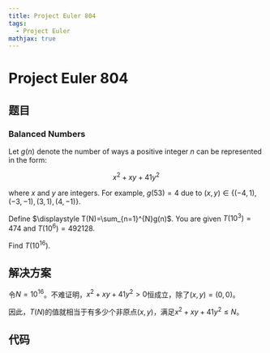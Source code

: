 ```yaml
---
title: Project Euler 804
tags:
  - Project Euler
mathjax: true
---
```

<escape><!-- more --></escape>


# Project Euler 804
## 题目
### Balanced Numbers

Let $g(n)$ denote the number of ways a positive integer $n$ can be represented in the form: 

$$x^2+xy+41y^2$$ 

where $x$ and $y$ are integers. For example, $g(53)=4$ due to $(x,y) \in \{(-4,1),(-3,-1),(3,1),(4,-1)\}$.

Define $\displaystyle T(N)=\sum_{n=1}^{N}g(n)$. You are given $T(10^3)=474$ and $T(10^6)=492128$.

Find $T(10^{16})$.


## 解决方案

令$N=10^{16}$。不难证明，$x^2+xy+41y^2>0$恒成立，除了$(x,y)=(0,0)$。

因此，$T(N)$的值就相当于有多少个非原点$(x,y)$，满足$x^2+xy+41y^2\le N$。

## 代码


